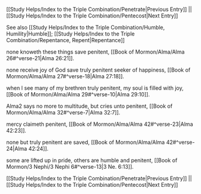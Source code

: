 [[Study Helps/Index to the Triple Combination/Penetrate|Previous Entry]]  ||  [[Study Helps/Index to the Triple Combination/Pentecost|Next Entry]]

 See also [[Study Helps/Index to the Triple Combination/Humble, Humility|Humble]]; [[Study Helps/Index to the Triple Combination/Repentance, Repent|Repentance]]

 none knoweth these things save penitent, [[Book of Mormon/Alma/Alma 26#^verse-21|Alma 26:21]].

 none receive joy of God save truly penitent seeker of happiness, [[Book of Mormon/Alma/Alma 27#^verse-18|Alma 27:18]].

 when I see many of my brethren truly penitent, my soul is filled with joy, [[Book of Mormon/Alma/Alma 29#^verse-10|Alma 29:10]].

 Alma2 says no more to multitude, but cries unto penitent, [[Book of Mormon/Alma/Alma 32#^verse-7|Alma 32:7]].

 mercy claimeth penitent, [[Book of Mormon/Alma/Alma 42#^verse-23|Alma 42:23]].

 none but truly penitent are saved, [[Book of Mormon/Alma/Alma 42#^verse-24|Alma 42:24]].

 some are lifted up in pride, others are humble and penitent, [[Book of Mormon/3 Nephi/3 Nephi 6#^verse-13|3 Ne. 6:13]].

[[Study Helps/Index to the Triple Combination/Penetrate|Previous Entry]]  ||  [[Study Helps/Index to the Triple Combination/Pentecost|Next Entry]]